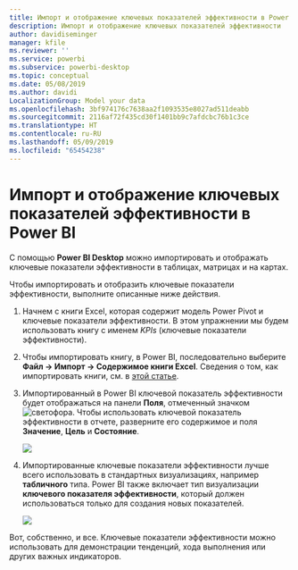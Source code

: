 ```yaml
---
title: Импорт и отображение ключевых показателей эффективности в Power BI
description: Импорт и отображение ключевых показателей эффективности
author: davidiseminger
manager: kfile
ms.reviewer: ''
ms.service: powerbi
ms.subservice: powerbi-desktop
ms.topic: conceptual
ms.date: 05/08/2019
ms.author: davidi
LocalizationGroup: Model your data
ms.openlocfilehash: 3bf974176c7638aa2f1093535e8027ad511deabb
ms.sourcegitcommit: 2116af72f435cd30f1401bb9c7afdcbc76b1c3ce
ms.translationtype: HT
ms.contentlocale: ru-RU
ms.lasthandoff: 05/09/2019
ms.locfileid: "65454238"
---
```

# <a name="import-and-display-kpis-in-power-bi"></a>Импорт и отображение ключевых показателей эффективности в Power BI
С помощью **Power BI Desktop** можно импортировать и отображать ключевые показатели эффективности в таблицах, матрицах и на картах.

Чтобы импортировать и отобразить ключевые показатели эффективности, выполните описанные ниже действия.

1. Начнем с книги Excel, которая содержит модель Power Pivot и ключевые показатели эффективности. В этом упражнении мы будем использовать книгу с именем *KPIs* (ключевые показатели эффективности).

1. Чтобы импортировать книгу, в Power BI, последовательно выберите **Файл -> Импорт -> Содержимое книги Excel**. Сведения о том, как импортировать книги, см. в [этой статье](desktop-import-excel-workbooks.md). 

1. Импортированный в Power BI ключевой показатель эффективности будет отображаться на панели **Поля**, отмеченный значком ![светофора](media/desktop-import-and-display-kpis/traffic.png). Чтобы использовать ключевой показатель эффективности в отчете, разверните его содержимое и поля **Значение**, **Цель** и **Состояние**.

    ![](media/desktop-import-and-display-kpis/desktoppreviewfeatureon2.png)

1. Импортированные ключевые показатели эффективности лучше всего использовать в стандартных визуализациях, например **табличного** типа. Power BI также включает тип визуализации **ключевого показателя эффективности**, который должен использоваться только для создания новых показателей.
   
    ![](media/desktop-import-and-display-kpis/desktoppreviewfeatureon3.png)

Вот, собственно, и все. Ключевые показатели эффективности можно использовать для демонстрации тенденций, хода выполнения или других важных индикаторов.
